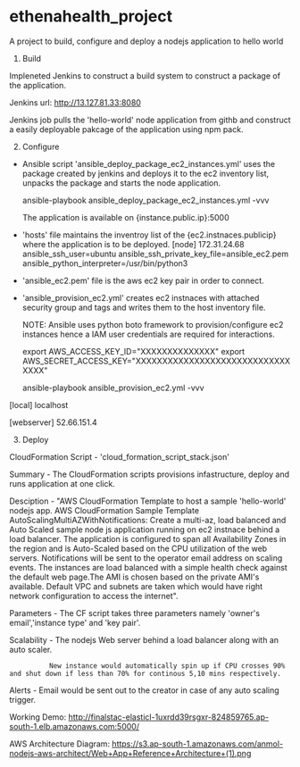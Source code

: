 # ethenahealth_project
A project to build, configure and deploy a nodejs application to hello world

1. Build 

  Impleneted Jenkins to construct a build system to construct a package of the application.

  Jenkins url: http://13.127.81.33:8080

  Jenkins job pulls the 'hello-world' node application from githb and construct a easily deployable pakcage of the application using npm   pack.

2. Configure

- Ansible script 'ansible_deploy_package_ec2_instances.yml' uses the package created by jenkins and deploys it to the ec2 inventory list, unpacks the package and starts the node application.

  ansible-playbook ansible_deploy_package_ec2_instances.yml -vvv

  The application is available on {instance.public.ip}:5000

- 'hosts' file maintains the inventroy list of the {ec2.instnaces.publicip} where the application is to be deployed.
  [node]
  172.31.24.68 ansible_ssh_user=ubuntu ansible_ssh_private_key_file=ansible_ec2.pem ansible_python_interpreter=/usr/bin/python3


- 'ansible_ec2.pem' file is the aws ec2 key pair in order to connect.


- 'ansible_provision_ec2.yml' creates ec2 instnaces with attached security group and tags and writes them to the host inventory file.

  NOTE: Ansible uses python boto framework to provision/configure ec2 instances hence a IAM user credentials are required for       interactions.

  export AWS_ACCESS_KEY_ID="XXXXXXXXXXXXXX"
  export AWS_SECRET_ACCESS_KEY="XXXXXXXXXXXXXXXXXXXXXXXXXXXXXXXXX"

  ansible-playbook ansible_provision_ec2.yml -vvv

[local]
localhost

[webserver]
52.66.151.4

3. Deploy

CloudFormation Script - 'cloud_formation_script_stack.json'

Summary - The CloudFormation scripts provisions infastructure, deploy and runs application at one click.

Desciption - "AWS CloudFormation Template to host a sample 'hello-world' nodejs app. AWS CloudFormation Sample Template AutoScalingMultiAZWithNotifications: Create a multi-az, load balanced and Auto Scaled sample node js application running on ec2 instnace behind a load balancer. The application is configured to span all Availability Zones in the region and is Auto-Scaled based on the CPU utilization of the web servers. Notifications will be sent to the operator email address on scaling events. The instances are load balanced with a simple health check against the default web page.The AMI is chosen based on the private AMI's available. Default VPC and subnets are taken which would have right network configuration to access the internet".

Parameters - The CF script takes three parameters namely 'owner's email','instance type' and 'key pair'.

Scalability - The nodejs Web server behind a load balancer along with an auto scaler.
              
              New instance would automatically spin up if CPU crosses 90% and shut down if less than 70% for continous 5,10 mins respectively.

Alerts - Email would be sent out to the creator in case of any auto scaling trigger.

Working Demo: http://finalstac-elasticl-1uxrdd39rsgxr-824859765.ap-south-1.elb.amazonaws.com:5000/

AWS Architecture Diagram: https://s3.ap-south-1.amazonaws.com/anmol-nodejs-aws-architect/Web+App+Reference+Architecture+(1).png

